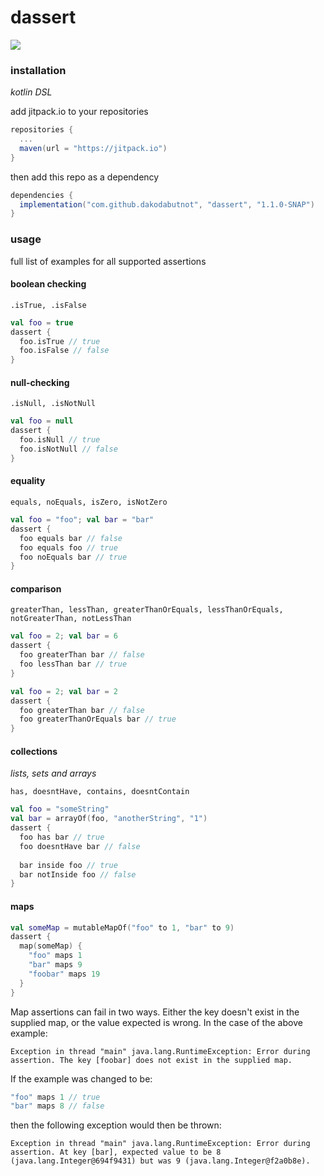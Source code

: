 # dassert

[![](https://jitpack.io/v/dakodabutnot/dassert.svg)](https://jitpack.io/#dakodabutnot/dassert)

### installation

_kotlin DSL_

add jitpack.io to your repositories
```gradle
repositories {
  ...
  maven(url = "https://jitpack.io")
}
```

then add this repo as a dependency
```gradle
dependencies {
  implementation("com.github.dakodabutnot", "dassert", "1.1.0-SNAP")
}
```

### usage

full list of examples for all supported assertions

#### boolean checking

```.isTrue, .isFalse```

```kotlin
val foo = true
dassert {
  foo.isTrue // true
  foo.isFalse // false
}
```

#### null-checking

```.isNull, .isNotNull```

```kotlin
val foo = null
dassert {
  foo.isNull // true
  foo.isNotNull // false
}
```

#### equality

```equals, noEquals, isZero, isNotZero```

```kotlin
val foo = "foo"; val bar = "bar"
dassert {
  foo equals bar // false
  foo equals foo // true
  foo noEquals bar // true
}
```

#### comparison

```greaterThan, lessThan, greaterThanOrEquals, lessThanOrEquals, notGreaterThan, notLessThan```

```kotlin
val foo = 2; val bar = 6
dassert {
  foo greaterThan bar // false
  foo lessThan bar // true
}
```

```kotlin
val foo = 2; val bar = 2
dassert {
  foo greaterThan bar // false
  foo greaterThanOrEquals bar // true
}
```

#### collections

_lists, sets and arrays_

```has, doesntHave, contains, doesntContain```

```kotlin
val foo = "someString"
val bar = arrayOf(foo, "anotherString", "1")
dassert {
  foo has bar // true
  foo doesntHave bar // false
  
  bar inside foo // true
  bar notInside foo // false
}
```

#### maps

```kotlin
val someMap = mutableMapOf("foo" to 1, "bar" to 9)
dassert {
  map(someMap) {
    "foo" maps 1
    "bar" maps 9
    "foobar" maps 19
  }
}
```

Map assertions can fail in two ways. Either the key doesn't exist in the supplied map, or the value expected is wrong. In the case of the above example:

`Exception in thread "main" java.lang.RuntimeException: Error during assertion. The key [foobar] does not exist in the supplied map.`

If the example was changed to be:

```kotlin
"foo" maps 1 // true
"bar" maps 8 // false
```

then the following exception would then be thrown:

`Exception in thread "main" java.lang.RuntimeException: Error during assertion. At key [bar], expected value to be 8 (java.lang.Integer@694f9431) but was 9 (java.lang.Integer@f2a0b8e).`
